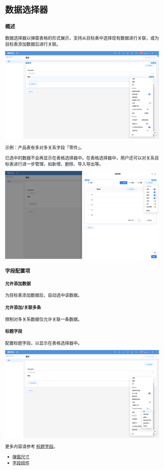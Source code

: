 # 数据选择器

### 概述

数据选择器以弹窗表格的形式展示，支持从目标表中选择现有数据进行关联，或为目标表添加数据后进行关联。

![](../../../../../../public/fieldSetting-date-picker1.png)


示例：产品表有多对多关系字段「零件」。

已选中的数据不会再显示在表格选择器中。在表格选择器中，用户还可以对关系目标表进行进一步管理，如新增、删除、导入导出等。

<!-- TODO: 插入视频 -->


![](../../../../../../public/fieldSetting-date-picker2.png)


### 字段配置项

#### 允许添加数据
为目标表添加数据后，自动选中该数据。

<!-- TODO: 插入视频 -->

#### 允许添加/关联多条
限制对多关系数据仅允许关联一条数据。

#### 标题字段
配置标题字段，以显示在表格选择器中。

<!-- TODO: 插入视频 -->

![](../../../../../../public/fieldSetting-date-picker3.png)

更多内容请参考 [标题字段](../field-settings/title-field.md)。

- [弹窗尺寸](../../actions/action-settings/popup-size.md)
- [字段组件](../field-settings/field-component.md)